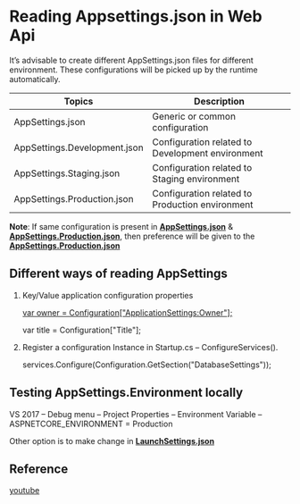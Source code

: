 # Reading Appsettings.json in Web Api
It’s advisable to create different AppSettings.json files for different environment. These configurations will be picked up by the runtime automatically.

| Topics | Description |
| --- | --- |
| AppSettings.json | Generic or common configuration |
| AppSettings.Development.json | Configuration related to Development environment |
| AppSettings.Staging.json | Configuration related to Staging environment |
| AppSettings.Production.json | Configuration related to Production environment |

**Note**: If same configuration is present in [**AppSettings.json**](https://github.com/nidhisht/AzureSamples/blob/c0a0e8d8098a728d39ba1f85be324b17d9099833/csharp_dotnetcore/05.read-appsettings-webapi/appsettings.json#L8) & [**AppSettings.Production.json**](https://github.com/nidhisht/AzureSamples/blob/d22bb5090a362aacec08c3af3f98fa15046c9f5b/csharp_dotnetcore/05.read-appsettings-webapi/appsettings.Production.json#L14), then preference will be given to the [**AppSettings.Production.json**](https://github.com/nidhisht/AzureSamples/blob/d22bb5090a362aacec08c3af3f98fa15046c9f5b/csharp_dotnetcore/05.read-appsettings-webapi/appsettings.Production.json#L14)

## Different ways of reading AppSettings

1. Key/Value application configuration properties

    [var owner = Configuration["ApplicationSettings:Owner"];](https://github.com/nidhisht/AzureSamples/blob/b601563f1c9db0c8e1697b6012451b13298f57d5/csharp_dotnetcore/05.read-appsettings-webapi/Startup.cs#L17)

    var title = Configuration["Title"];


2.	Register a configuration Instance in Startup.cs – ConfigureServices().

    services.Configure<DatabaseSettings>(Configuration.GetSection("DatabaseSettings"));


## Testing AppSettings.Environment locally

VS 2017 – Debug menu – Project Properties – Environment Variable – ASPNETCORE_ENVIRONMENT = Production

Other option is to make change in [**LaunchSettings.json**](https://github.com/nidhisht/AzureSamples/blob/d22bb5090a362aacec08c3af3f98fa15046c9f5b/csharp_dotnetcore/05.read-appsettings-webapi/Properties/launchSettings.json#L17)

## Reference
[youtube](https://www.youtube.com/watch?v=nIoDpTPIle8)
